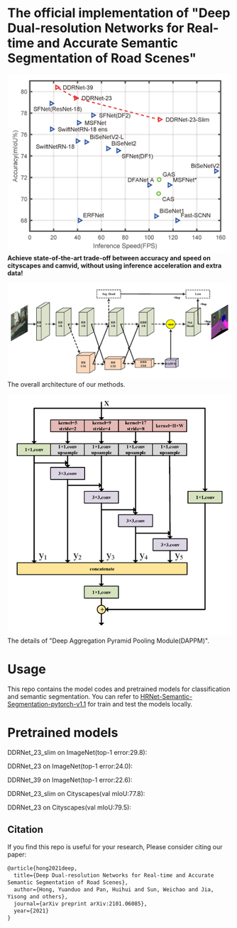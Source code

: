 # The official implementation of "Deep Dual-resolution Networks for Real-time and Accurate Semantic Segmentation of Road Scenes"
 
![avatar](./figs/performance.png)
**Achieve state-of-the-art trade-off between accuracy and speed on cityscapes and camvid, without using inference acceleration and extra data!** 

![avatar](./figs/DDRNet_seg.png)
The overall architecture of our methods.

![avatar](./figs/DAPPM.png)
The details of "Deep Aggregation Pyramid Pooling Module(DAPPM)".

# Usage

This repo contains the model codes and pretrained models for classification and semantic segmentation. You can refer to [
HRNet-Semantic-Segmentation-pytorch-v1.1](https://github.com/HRNet/HRNet-Semantic-Segmentation/tree/pytorch-v1.1) for train and test the models locally. 

# Pretrained models

DDRNet_23_slim on ImageNet(top-1 error:29.8):

DDRNet_23 on ImageNet(top-1 error:24.0):

DDRNet_39 on ImageNet(top-1 error:22.6):

DDRNet_23_slim on Cityscapes(val mIoU:77.8):

DDRNet_23 on Cityscapes(val mIoU:79.5):

## Citation
If you find this repo is useful for your research, Please consider citing our paper:

```
@article{hong2021deep,
  title={Deep Dual-resolution Networks for Real-time and Accurate Semantic Segmentation of Road Scenes},
  author={Hong, Yuanduo and Pan, Huihui and Sun, Weichao and Jia, Yisong and others},
  journal={arXiv preprint arXiv:2101.06085},
  year={2021}
}
```
